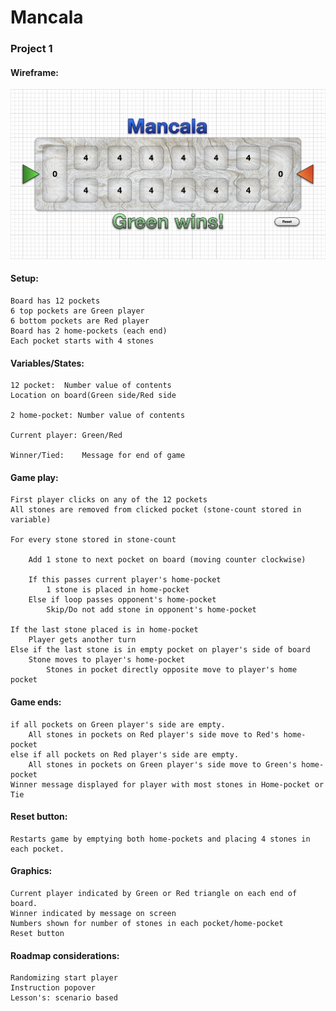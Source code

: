 <h1>Mancala</h1>
<h3>Project 1</h3>



<h4>Wireframe:</h4>

![Image Description](./images/Mancala_Wireframe.jpg)




<h4>Setup:</h4>

	Board has 12 pockets
	6 top pockets are Green player
	6 bottom pockets are Red player
	Board has 2 home-pockets (each end)
	Each pocket starts with 4 stones

<h4>Variables/States:</h4>

	12 pocket:	Number value of contents
	Location on board(Green side/Red side

	2 home-pocket: Number value of contents

	Current player: Green/Red
	
	Winner/Tied:	Message for end of game


<h4>Game play:</h4>

	First player clicks on any of the 12 pockets
	All stones are removed from clicked pocket (stone-count stored in variable)

	For every stone stored in stone-count

	    Add 1 stone to next pocket on board (moving counter clockwise)

		If this passes current player's home-pocket
			1 stone is placed in home-pocket
		Else if loop passes opponent's home-pocket
			Skip/Do not add stone in opponent's home-pocket

	If the last stone placed is in home-pocket
		Player gets another turn
	Else if the last stone is in empty pocket on player's side of board
		Stone moves to player's home-pocket
			Stones in pocket directly opposite move to player's home pocket


	

<h4>Game ends:</h4>

	if all pockets on Green player's side are empty.
		All stones in pockets on Red player's side move to Red's home-pocket
	else if all pockets on Red player's side are empty.
		All stones in pockets on Green player's side move to Green's home-pocket
	Winner message displayed for player with most stones in Home-pocket or Tie

<h4>Reset button:</h4>

	Restarts game by emptying both home-pockets and placing 4 stones in each pocket.
	

<h4>Graphics:</h4>

	Current player indicated by Green or Red triangle on each end of board.
	Winner indicated by message on screen
	Numbers shown for number of stones in each pocket/home-pocket
	Reset button


<h4>Roadmap considerations:</h4>

	Randomizing start player
	Instruction popover
	Lesson's: scenario based
